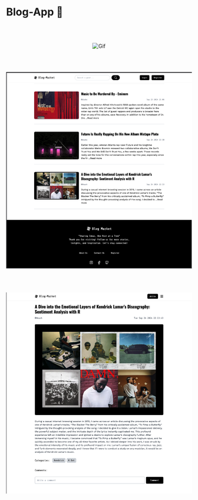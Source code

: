 # Blog-App 📝

 <br>
 <br>
<p align="center">
    <img src="https://i.gifer.com/y7.gif" alt="Gif">
</p>
<!-- ### This is a simple blog app that allows users to create, read, update, and delete blog posts.The app build using react, express, and mongodb.



<br>
<br>
<br>

<!-- <p align="center">
    <img src="https://i.gifer.com/y7.gif" alt="Gif">
</p> -->
<!-- ![Gif](https://media.tumblr.com/tumblr_m486699b2o1r79k32.gif) -->
<!-- <br>
<br>
<br>
<br> --> 
<br>
<br>

![Sc1](https://raw.githubusercontent.com/debapriyo007/blogApp/refs/heads/main/Client/src/assets/Sc1.png)

<br>
<br>

![Sc2](https://raw.githubusercontent.com/debapriyo007/blogApp/refs/heads/main/Client/src/assets/sc2.png)





